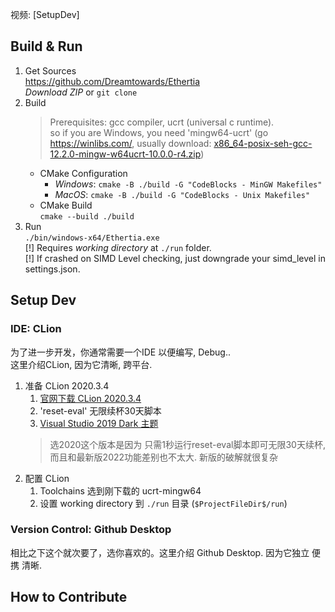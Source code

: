 
视频: [SetupDev]




## Build & Run

1. Get Sources  
   https://github.com/Dreamtowards/Ethertia  
   _Download ZIP_ or `git clone`
2. Build
   > Prerequisites: gcc compiler, ucrt (universal c runtime).  
   > so if you are Windows, you need 'mingw64-ucrt' (go https://winlibs.com/, usually download: [x86_64-posix-seh-gcc-12.2.0-mingw-w64ucrt-10.0.0-r4.zip](https://github.com/brechtsanders/winlibs_mingw/releases/download/12.2.0-15.0.7-10.0.0-ucrt-r4/winlibs-x86_64-posix-seh-gcc-12.2.0-llvm-15.0.7-mingw-w64ucrt-10.0.0-r4.zip))
   - CMake Configuration
     - _Windows_: `cmake -B ./build -G "CodeBlocks - MinGW Makefiles"`
     - _MacOS_: `cmake -B ./build -G "CodeBlocks - Unix Makefiles"`
   - CMake Build  
     `cmake --build ./build`
3. Run  
   `./bin/windows-x64/Ethertia.exe`  
   [!] Requires _working directory_ at `./run` folder.  
   [!] If crashed on SIMD Level checking, just downgrade your simd_level in settings.json.






## Setup Dev

### IDE: CLion

为了进一步开发，你通常需要一个IDE 以便编写, Debug..  
这里介绍CLion, 因为它清晰, 跨平台.


1. 准备 CLion 2020.3.4  
   1. [官网下载 CLion 2020.3.4](https://www.jetbrains.com/clion/download/other.html)
   2. 'reset-eval' 无限续杯30天脚本
   3. [Visual Studio 2019 Dark 主题](https://plugins.jetbrains.com/plugin/14965-visual-studio-2019-dark-theme)
   > 选2020这个版本是因为 只需1秒运行reset-eval脚本即可无限30天续杯, 而且和最新版2022功能差别也不太大. 新版的破解就很复杂
3. 配置 CLion
   1. Toolchains 选到刚下载的 ucrt-mingw64
   2. 设置 working directory 到 `./run` 目录 (`$ProjectFileDir$/run`)
    

### Version Control: Github Desktop

相比之下这个就次要了，选你喜欢的。这里介绍 Github Desktop. 因为它独立 便携 清晰.






## How to Contribute


